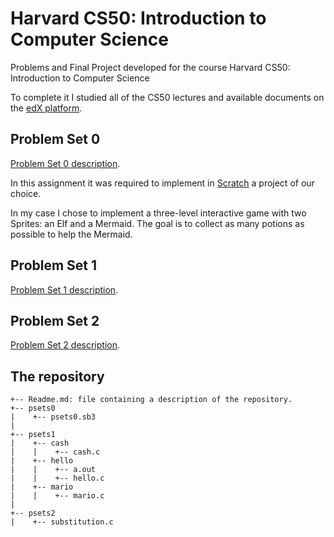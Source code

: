 # Harvard CS50: Introduction to Computer Science

Problems and Final Project developed for the course Harvard CS50: Introduction to Computer Science

To complete it I studied all of the CS50 lectures and available documents on the [edX platform](https://www.edx.org/course/cs50s-introduction-to-computer-science).


## Problem Set 0

[Problem Set 0 description](https://cs50.harvard.edu/x/2020/psets/0/).

In this assignment it was required to implement in [Scratch](https://scratch.mit.edu/) a project of our choice.

In my case I chose to implement a three-level interactive game with two Sprites: an Elf and a Mermaid. The goal is to collect as many potions as possible to help the Mermaid.

## Problem Set 1

[Problem Set 1 description](https://cs50.harvard.edu/x/2020/psets/1/).

## Problem Set 2

[Problem Set 2 description](https://cs50.harvard.edu/x/2020/psets/2/).

## The repository

```
+-- Readme.md: file containing a description of the repository.
+-- psets0
|    +-- psets0.sb3
|
+-- psets1
|    +-- cash
|    |    +-- cash.c
|    +-- hello
|    |    +-- a.out
|    |    +-- hello.c
|    +-- mario
|    |    +-- mario.c
|
+-- psets2
|    +-- substitution.c

```